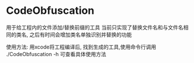 # CodeObfuscation
用于给工程内的文件添加/替换前缀的工具  当前只实现了替换文件名和与文件名相同的类名, 之后有时间会增加类名单独识别并替换的功能

使用方法: 用xcode将工程编译后, 找到生成的工具,使用命令行调用 ./CodeObfuscation -h 可查看具体使用方法

